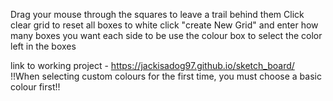 Drag your mouse through the squares to leave a trail behind them
Click clear grid to reset all boxes to white
click "create New Grid" and enter how many boxes you want each side to be
use the colour box to select the color left in the boxes

link to working project - https://jackisadog97.github.io/sketch_board/
!!When selecting custom colours for the first time, you must choose a basic colour first!!
